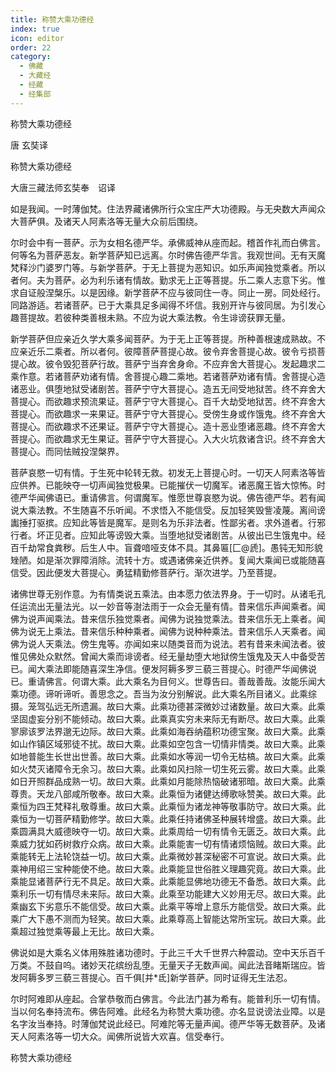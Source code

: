 ```yaml
---
title: 称赞大乘功德经
index: true
icon: editor
order: 22
category:
  - 佛藏
  - 大藏经
  - 经藏
  - 经集部
---
```


  称赞大乘功德经  

唐 玄奘译  

称赞大乘功德经  

大唐三藏法师玄奘奉　诏译  

如是我闻。一时薄伽梵。住法界藏诸佛所行众宝庄严大功德殿。与无央数大声闻众大菩萨俱。及诸天人阿素洛等无量大众前后围绕。  

尔时会中有一菩萨。示为女相名德严华。承佛威神从座而起。稽首作礼而白佛言。何等名为菩萨恶友。新学菩萨知已远离。尔时佛告德严华言。我观世间。无有天魔梵释沙门婆罗门等。与新学菩萨。于无上菩提为恶知识。如乐声闻独觉乘者。所以者何。夫为菩萨。必为利乐诸有情故。勤求无上正等菩提。乐二乘人志意下劣。惟求自证般涅槃乐。以是因缘。新学菩萨不应与彼同住一寺。同止一房。同处经行。同路游适。若诸菩萨。已于大乘具足多闻得不坏信。我别开许与彼同居。为引发心趣菩提故。若彼种类善根未熟。不应为说大乘法教。令生诽谤获罪无量。  

新学菩萨但应亲近久学大乘多闻菩萨。为于无上正等菩提。所种善根速成熟故。不应亲近乐二乘者。所以者何。彼障菩萨菩提心故。彼令弃舍菩提心故。彼令亏损菩提心故。彼令毁犯菩萨行故。菩萨宁当弃舍身命。不应弃舍大菩提心。发起趣求二乘作意。若诸菩萨劝诸有情。舍菩提心趣二乘地。若诸菩萨劝诸有情。舍菩提心造诸恶业。俱堕地狱受诸剧苦。菩萨宁守大菩提心。造五无间受地狱苦。终不弃舍大菩提心。而欲趣求预流果证。菩萨宁守大菩提心。百千大劫受地狱苦。终不弃舍大菩提心。而欲趣求一来果证。菩萨宁守大菩提心。受傍生身或作饿鬼。终不弃舍大菩提心。而欲趣求不还果证。菩萨宁守大菩提心。造十恶业堕诸恶趣。终不弃舍大菩提心。而欲趣求无生果证。菩萨宁守大菩提心。入大火坑救诸含识。终不弃舍大菩提心。而同怯贼投涅槃界。  

菩萨哀愍一切有情。于生死中轮转无救。初发无上菩提心时。一切天人阿素洛等皆应供养。已能映夺一切声闻独觉极果。已能摧伏一切魔军。诸恶魔王皆大惊怖。时德严华闻佛语已。重请佛言。何谓魔军。惟愿世尊哀愍为说。佛告德严华。若有闻说大乘法教。不生随喜不乐听闻。不求悟入不能信受。反加轻笑毁訾凌蔑。离间谤讟捶打驱摈。应知此等皆是魔军。是则名为乐非法者。性鄙劣者。求外道者。行邪行者。坏正见者。应知此等谤毁大乘。当堕地狱受诸剧苦。从彼出已生饿鬼中。经百千劫常食粪秽。后生人中。盲聋喑哑支体不具。其鼻匾[匚@虒]。愚钝无知形貌矬陋。如是渐次罪障消除。流转十方。或遇诸佛亲近供养。复闻大乘闻已或能随喜信受。因此便发大菩提心。勇猛精勤修菩萨行。渐次进学。乃至菩提。  

诸佛世尊无别作意。为有情类说五乘法。由本愿力依法界身。于一切时。从诸毛孔任运流出无量法光。以一妙音等澍法雨于一众会无量有情。昔来信乐声闻乘者。闻佛为说声闻乘法。昔来信乐独觉乘者。闻佛为说独觉乘法。昔来信乐无上乘者。闻佛为说无上乘法。昔来信乐种种乘者。闻佛为说种种乘法。昔来信乐人天乘者。闻佛为说人天乘法。傍生鬼等。亦闻如来以随类音而为说法。若有昔来未闻法者。彼惟见佛处众默然。曾闻大乘而诽谤者。经无量劫堕大地狱傍生饿鬼及天人中备受苦已。闻大乘法即能随喜深生净信。便发阿耨多罗三藐三菩提心。时德严华闻佛说已。重请佛言。何谓大乘。此大乘名为目何义。世尊告曰。善哉善哉。汝能乐闻大乘功德。谛听谛听。善思念之。吾当为汝分别解说。此大乘名所目诸义。此乘综摄。笼驾弘远无所遗漏。故曰大乘。此乘功德甚深微妙过诸数量。故曰大乘。此乘坚固虚妄分别不能倾动。故曰大乘。此乘真实穷未来际无有断尽。故曰大乘。此乘寥廓该罗法界邈无边际。故曰大乘。此乘如海吞纳蕴积功德宝聚。故曰大乘。此乘如山作镇区域邪徒不扰。故曰大乘。此乘如空包含一切情非情类。故曰大乘。此乘如地普能生长世出世善。故曰大乘。此乘如水等润一切令无枯槁。故曰大乘。此乘如火焚灭诸障令无余习。故曰大乘。此乘如风扫除一切生死云雾。故曰大乘。此乘如日开照群品成熟一切。故曰大乘。此乘如月能除热恼破诸邪暗。故曰大乘。此乘尊贵。天龙八部咸所敬奉。故曰大乘。此乘恒为诸健达缚歌咏赞美。故曰大乘。此乘恒为四王梵释礼敬尊重。故曰大乘。此乘恒为诸龙神等敬事防守。故曰大乘。此乘恒为一切菩萨精勤修学。故曰大乘。此乘任持诸佛圣种展转增盛。故曰大乘。此乘圆满具大威德映夺一切。故曰大乘。此乘周给一切有情令无匮乏。故曰大乘。此乘威力犹如药树救疗众病。故曰大乘。此乘能害一切有情诸烦恼贼。故曰大乘。此乘能转无上法轮饶益一切。故曰大乘。此乘微妙甚深秘密不可宣说。故曰大乘。此乘神用绍三宝种能使不绝。故曰大乘。此乘能显世俗胜义理趣究竟。故曰大乘。此乘能显诸菩萨行无不具足。故曰大乘。此乘能显佛地功德无不备悉。故曰大乘。此乘利乐一切有情尽未来际。故曰大乘。此乘至功能建大义妙用无尽。故曰大乘。此乘幽玄下劣意乐不能信受。故曰大乘。此乘平等增上意乐方能信受。故曰大乘。此乘广大下愚不测而为轻笑。故曰大乘。此乘尊高上智能达常所宝玩。故曰大乘。此乘超过独觉乘等最上无比。故曰大乘。  

佛说如是大乘名义体用殊胜诸功德时。于此三千大千世界六种震动。空中天乐百千万类。不鼓自呜。诸妙天花缤纷乱堕。无量天子无数声闻。闻此法音睹斯瑞应。皆发阿耨多罗三藐三菩提心。百千俱[并*氐]新学菩萨。同时证得无生法忍。  

尔时阿难即从座起。合掌恭敬而白佛言。今此法门甚为希有。能普利乐一切有情。当以何名奉持流布。佛告阿难。此经名为称赞大乘功德。亦名显说谤法业障。以是名字汝当奉持。时薄伽梵说此经已。阿难陀等无量声闻。德严华等无数菩萨。及诸天人阿素洛等一切大众。闻佛所说皆大欢喜。信受奉行。  

称赞大乘功德经  
